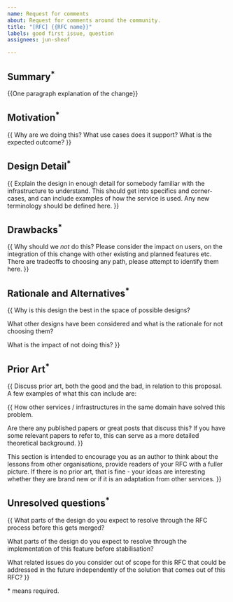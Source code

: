 ```yaml
---
name: Request for comments
about: Request for comments around the community.
title: "[RFC] {{RFC name}}"
labels: good first issue, question
assignees: jun-sheaf

---
```


## Summary<sup>*</sup>

{{One paragraph explanation of the change}}

## Motivation<sup>*</sup>

{{
Why are we doing this? What use cases does it support? What is the expected
outcome?
}}

## Design Detail<sup>*</sup>

{{
 Explain the design in enough detail for somebody familiar with the
infrastructure to understand. This should get into specifics and corner-cases,
and can include examples of how the service is used. Any new terminology should
be defined here.
}}

## Drawbacks<sup>*</sup>

{{
 Why should we *not* do this? Please consider the impact on users, on the
integration of this change with other existing and planned features etc. There
are tradeoffs to choosing any path, please attempt to identify them here.
}}

## Rationale and Alternatives<sup>*</sup>

{{
 Why is this design the best in the space of possible designs?

 What other designs have been considered and what is the rationale for not
 choosing them?

 What is the impact of not doing this?
}}

## Prior Art<sup>*</sup>

{{
 Discuss prior art, both the good and the bad, in relation to this proposal. A
 few examples of what this can include are:

 {{
  How other services / infrastructures in the same domain have solved this
  problem.

  Are there any published papers or great posts that discuss this? If you have
  some relevant papers to refer to, this can serve as a more detailed
  theoretical background.
 }}

 This section is intended to encourage you as an author to think about the
 lessons from other organisations, provide readers of your RFC with a fuller
 picture. If there is no prior art, that is fine - your ideas are interesting
 whether they are brand new or if it is an adaptation from other services.
}}

## Unresolved questions<sup>*</sup>

{{
 What parts of the design do you expect to resolve through the RFC process
 before this gets merged?

 What parts of the design do you expect to resolve through the implementation of
 this feature before stabilisation?

 What related issues do you consider out of scope for this RFC that could be
 addressed in the future independently of the solution that comes out of this
 RFC?
}}

\* means required.
